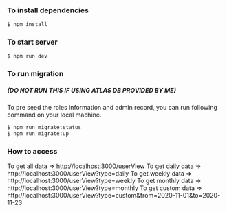 ### To install dependencies
```sh
$ npm install
```

### To start server
```sh
$ npm run dev
```

### To run migration
##### (DO NOT RUN THIS IF USING ATLAS DB PROVIDED BY ME)
To pre seed the roles information and admin record, you can run following command on your local machine.
```sh
$ npm run migrate:status
$ npm run migrate:up
```

### How to access
To get all data => http://localhost:3000/userView
To get daily data => http://localhost:3000/userView?type=daily
To get weekly data => http://localhost:3000/userView?type=weekly
To get monthly data => http://localhost:3000/userView?type=monthly
To get custom data => http://localhost:3000/userView?type=custom&from=2020-11-01&to=2020-11-23
